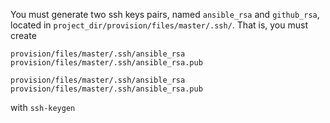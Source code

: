 You must generate two ssh keys pairs, named `ansible_rsa` and `github_rsa`, located in `project_dir/provision/files/master/.ssh/`. That is, you must create

```
provision/files/master/.ssh/ansible_rsa
provision/files/master/.ssh/ansible_rsa.pub

provision/files/master/.ssh/ansible_rsa
provision/files/master/.ssh/ansible_rsa.pub
```

with `ssh-keygen`
